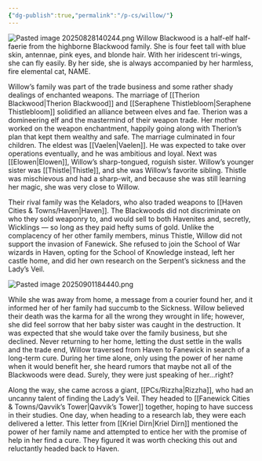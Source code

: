 ```yaml
---
{"dg-publish":true,"permalink":"/p-cs/willow/"}
---
```


![Pasted image 20250828140244.png](/img/user/_Assets/Pasted%20image%2020250828140244.png)
Willow Blackwood is a half-elf half-faerie from the highborne Blackwood family. She is four feet tall with blue skin, antennae, pink eyes, and blonde hair. With her iridescent tri-wings, she can fly easily. By her side, she is always accompanied by her harmless, fire elemental cat, NAME.

Willow’s family was part of the trade business and some rather shady dealings of enchanted weapons. The marriage of [[Therion Blackwood\|Therion Blackwood]] and [[Seraphene Thistlebloom\|Seraphene Thistlebloom]] solidified an alliance between elves and fae. Therion was a domineering elf and the mastermind of their weapon trade. Her mother worked on the weapon enchantment, happily going along with Therion’s plan that kept them wealthy and safe. The marriage culminated in four children. The eldest was [[Vaelen\|Vaelen]]. He was expected to take over operations eventually, and he was ambitious and loyal. Next was [[Elowen\|Elowen]], Willow’s sharp-tongued, roguish sister. Willow’s younger sister was [[Thistle\|Thistle]], and she was Willow’s favorite sibling. Thistle was mischievous and had a sharp-wit, and because she was still learning her magic, she was very close to Willow.

Their rival family was the Keladors, who also traded weapons to [[Haven Cities & Towns/Haven\|Haven]]. The Blackwoods did not discriminate on who they sold weaponry to, and would sell to both Havenites and, secretly, Wicklings — so long as they paid hefty sums of gold. Unlike the complacency of her other family members, minus Thistle, Willow did not support the invasion of Fanewick. She refused to join the School of War wizards in Haven, opting for the School of Knowledge instead, left her castle home, and did her own research on the Serpent’s sickness and the Lady’s Veil. 

![Pasted image 20250901184440.png](/img/user/_Assets/Pasted%20image%2020250901184440.png)

While she was away from home, a message from a courier found her, and it informed her of her family had succumb to the Sickness. Willow believed their death was the karma for all the wrong they wrought in life; however, she did feel sorrow that her baby sister was caught in the destruction. It was expected that she would take over the family business, but she declined. Never returning to her home, letting the dust settle in the walls and the trade end, Willow traversed from Haven to Fanewick in search of a long-term cure. During her time alone, only using the power of her name when it would benefit her, she heard rumors that maybe not all of the Blackwoods were dead. Surely, they were just speaking of her…right?

Along the way, she came across a giant, [[PCs/Rizzha\|Rizzha]], who had an uncanny talent of finding the Lady’s Veil. They headed to [[Fanewick Cities & Towns/Qavvik’s Tower\|Qavvik’s Tower]] together, hoping to have success in their studies. One day, when heading to a research lab, they were each delivered a letter. This letter from [[Kriel Dirn\|Kriel Dirn]] mentioned the power of her family name and attempted to entice her with the promise of help in her find a cure. They figured it was worth checking this out and reluctantly headed back to Haven.
